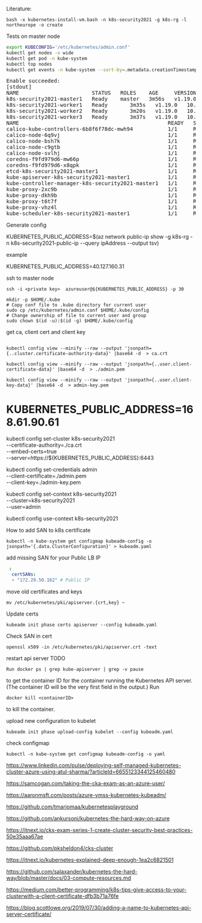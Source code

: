 Literature:


```
bash -x kubernetes-install-vm.bash -n k8s-security2021 -g k8s-rg -l northeurope -o create
```

Tests on master node

```bash
export KUBECONFIG='/etc/kubernetes/admin.conf'
kubectl get nodes -o wide
kubectl get pod -n kube-system
kubectl top nodes
kubectl get events -n kube-system --sort-by=.metadata.creationTimestamp
```

<pre>
Enable succeeded: 
[stdout]
NAME                       STATUS   ROLES    AGE     VERSION   INTERNAL-IP   EXTERNAL-IP   OS-IMAGE             KERNEL-VERSION     CONTAINER-RUNTIME
k8s-security2021-master1   Ready    master   3m56s   v1.19.0   10.240.0.4    <none>        Ubuntu 18.04.5 LTS   5.4.0-1036-azure   docker://19.3.6
k8s-security2021-worker1   Ready    <none>   3m35s   v1.19.0   10.240.0.5    <none>        Ubuntu 18.04.5 LTS   5.4.0-1036-azure   docker://19.3.6
k8s-security2021-worker2   Ready    <none>   3m20s   v1.19.0   10.240.0.6    <none>        Ubuntu 18.04.5 LTS   5.4.0-1036-azure   docker://19.3.6
k8s-security2021-worker3   Ready    <none>   3m37s   v1.19.0   10.240.0.7    <none>        Ubuntu 18.04.5 LTS   5.4.0-1036-azure   docker://19.3.6
NAME                                               READY   STATUS    RESTARTS   AGE
calico-kube-controllers-6b8f6f78dc-mwh94           1/1     Running   0          3m39s
calico-node-6q9vj                                  1/1     Running   0          3m38s
calico-node-bsh7k                                  1/1     Running   0          3m39s
calico-node-c9gtb                                  1/1     Running   0          110s
calico-node-svlhj                                  1/1     Running   0          3m36s
coredns-f9fd979d6-mw66p                            1/1     Running   0          3m39s
coredns-f9fd979d6-x8qpk                            1/1     Running   0          3m39s
etcd-k8s-security2021-master1                      1/1     Running   0          3m54s
kube-apiserver-k8s-security2021-master1            1/1     Running   0          3m54s
kube-controller-manager-k8s-security2021-master1   1/1     Running   2          3m54s
kube-proxy-2xc9b                                   1/1     Running   0          110s
kube-proxy-dkh9b                                   1/1     Running   0          3m36s
kube-proxy-t6t7f                                   1/1     Running   0          3m38s
kube-proxy-vhz4l                                   1/1     Running   0          3m39s
kube-scheduler-k8s-security2021-master1            1/1     Running   2          3m54s
</pre>


Generate config

KUBERNETES_PUBLIC_ADDRESS=$(az network public-ip show -g k8s-rg -n k8s-security2021-public-ip --query ipAddress --output tsv)

example

KUBERNETES_PUBLIC_ADDRESS=40.127.160.31

ssh to master node
```
ssh -i <private key>  azureuser@${KUBERNETES_PUBLIC_ADDRESS} -p 30 
```

```
mkdir -p $HOME/.kube
# Copy conf file to .kube directory for current user
sudo cp /etc/kubernetes/admin.conf $HOME/.kube/config
# Change ownership of file to current user and group
sudo chown $(id -u):$(id -g) $HOME/.kube/config
```

get ca, client cert and client key

```

kubectl config view --minify --raw --output 'jsonpath={..cluster.certificate-authority-data}' |base64 -d  > ca.crt

kubectl config view --minify --raw --output 'jsonpath={..user.client-certificate-data}' |base64 -d  > ./admin.pem

kubectl config view --minify --raw --output 'jsonpath={..user.client-key-data}' |base64 -d  > admin-key.pem

```
# KUBERNETES_PUBLIC_ADDRESS=168.61.90.61

kubectl config set-cluster k8s-security2021 \
  --certificate-authority=./ca.crt \
  --embed-certs=true \
  --server=https://${KUBERNETES_PUBLIC_ADDRESS}:6443

kubectl config set-credentials admin \
  --client-certificate=./admin.pem \
  --client-key=./admin-key.pem

kubectl config set-context k8s-security2021 \
  --cluster=k8s-security2021 \
  --user=admin

kubectl config use-context k8s-security2021

How to add SAN to k8s certificate

```
kubectl -n kube-system get configmap kubeadm-config -o jsonpath='{.data.ClusterConfiguration}' > kubeadm.yaml
```

add missing SAN for your Public LB IP

```yaml
 :
  certSANs:
  - "172.29.50.162" # Public IP 
```
move old certificates and keys
```
mv /etc/kubernetes/pki/apiserver.{crt,key} ~
```

Update certs
```
kubeadm init phase certs apiserver --config kubeadm.yaml
```

Check SAN in cert

```
openssl x509 -in /etc/kubernetes/pki/apiserver.crt -text
```


restart api  server TODO
```
Run docker ps | grep kube-apiserver | grep -v pause 
```
to get the container ID for the container running the Kubernetes API server. (The container ID will be the very first field in the output.)
Run 
```
docker kill <containerID> 
```
to kill the container.


upload new configuration to kubelet  
```
kubeadm init phase upload-config kubelet --config kubeadm.yaml
```
check configmap
```
kubectl -n kube-system get configmap kubeadm-config -o yaml
```

https://www.linkedin.com/pulse/deploying-self-managed-kubernetes-cluster-azure-using-atul-sharma/?articleId=6655123344125460480

https://samcogan.com/taking-the-cka-exam-as-an-azure-user/

https://aaronmsft.com/posts/azure-vmss-kubernetes-kubeadm/

https://github.com/tmarjomaa/kubernetesplayground

https://github.com/ankursoni/kubernetes-the-hard-way-on-azure


https://itnext.io/cks-exam-series-1-create-cluster-security-best-practices-50e35aaa67ae

https://github.com/pksheldon4/cks-cluster

https://itnext.io/kubernetes-explained-deep-enough-1ea2c6821501


https://github.com/salaxander/kubernetes-the-hard-way/blob/master/docs/03-compute-resources.md

https://medium.com/better-programming/k8s-tips-give-access-to-your-clusterwith-a-client-certificate-dfb3b71a76fe


https://blog.scottlowe.org/2019/07/30/adding-a-name-to-kubernetes-api-server-certificate/